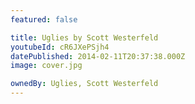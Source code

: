 ```yaml
---
featured: false

title: Uglies by Scott Westerfeld
youtubeId: cR6JXePSjh4
datePublished: 2014-02-11T20:37:38.000Z
image: cover.jpg

ownedBy: Uglies, Scott Westerfeld
---
```

